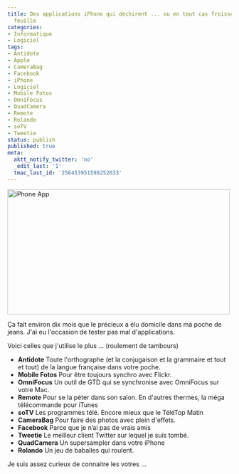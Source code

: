 ```yaml
---
title: Des applications iPhone qui déchirent ... ou en tout cas froissent bien la
  feuille
categories:
- Informatique
- Logiciel
tags:
- Antidote
- Apple
- CameraBag
- Facebook
- iPhone
- Logiciel
- Mobile Fotos
- OmniFocus
- QuadCamera
- Remote
- Rolando
- soTV
- Tweetie
status: publish
published: true
meta:
  aktt_notify_twitter: 'no'
  _edit_last: '1'
  tmac_last_id: '256453951598252033'
---
```

<img class="alignnone size-full wp-image-1121" title="iPhone App" src="https://dlgjp9x71cipk.cloudfront.net/2009/04/iphoneapp.png" alt="iPhone App" width="500" height="281" />

Ça fait environ dix mois que le précieux a élu domicile dans ma poche de jeans. J'ai eu l'occasion de tester pas mal d'applications.

<!--more-->

Voici celles que j'utilise le plus ... (roulement de tambours)
<ul>
	<li><strong>Antidote</strong>
Toute l'orthographe (et la conjugaison et la grammaire et tout et tout) de la langue française dans votre poche.</li>
	<li><strong>Mobile Fotos</strong>
Pour être toujours synchro avec Flickr.</li>
	<li><strong>OmniFocus</strong>
Un outil de GTD qui se synchronise avec OmniFocus sur votre Mac.</li>
	<li><strong>Remote</strong>
Pour se la péter dans son salon. En d'autres thermes, la méga télécommande pour iTunes</li>
	<li><strong>soTV</strong>
Les programmes télé. Encore mieux que le TéléTop Matin</li>
	<li><strong>CameraBag</strong>
Pour faire des photos avec plein d'effets.</li>
	<li><strong>Facebook</strong>
Parce que je n’ai pas de vrais amis</li>
	<li><strong>Tweetie</strong>
Le meilleur client Twitter sur lequel je suis tombé.</li>
	<li><strong>QuadCamera</strong>
Un supersampler dans votre iPhone</li>
	<li><strong>Rolando</strong>
Un jeu de baballes qui roulent.</li>
</ul>
Je suis assez curieux de connaitre les votres ...
